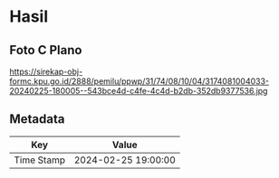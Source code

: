 # Hasil

## Foto C Plano

https://sirekap-obj-formc.kpu.go.id/2888/pemilu/ppwp/31/74/08/10/04/3174081004033-20240225-180005--543bce4d-c4fe-4c4d-b2db-352db9377536.jpg


## Metadata

| Key        | Value               |
| ---------- | ------------------- |
| Time Stamp | 2024-02-25 19:00:00 |




